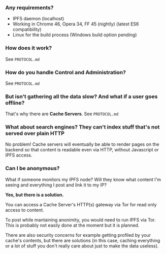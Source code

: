 
### Any requirements?

- IPFS daemon (localhost)
- Working in Chrome 46, Opera 34, FF 45 (nightly) (latest ES6 compatibility)
- Linux for the build process (Windows build option pending) 

### How does it work?

See `PROTOCOL.md`

### How do you handle Control and Administration?

See `PROTOCOL.md`

### But isn't gathering all the data slow? And what if a user goes offline?

That's why there are __Cache Servers__. See `PROTOCOL.md`

### What about search engines? They can't index stuff that's not served over plain HTTP

No problem! Cache servers will eventually be able to render pages on the backend
so that content is readable even via HTTP, without Javascript or IPFS access.

### Can I be anonymous?

What if someone monitors my IPFS node? Will they know what content I'm seeing
and everything I post and link it to my IP?

__Yes, but there is a solution.__

You can access a Cache Server's HTTP(s) gateway via Tor for read only access to content.

To post while mantaining anonimity, you would need to run IPFS via Tor.
This is probably not easily done at the moment but it is planned.

There are also security concerns for example getting profiled by your cache's
contents, but there are solutions (in this case, caching everything or a lot of
stuff you don't really care about just to make the data useless).
